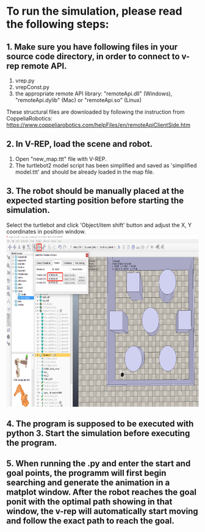 # To run the simulation, please read the following steps:

## 1. Make sure you have following files in your source code directory, in order to connect to v-rep remote API.
1. vrep.py
2. vrepConst.py
3. the appropriate remote API library: "remoteApi.dll" (Windows), "remoteApi.dylib" (Mac) or "remoteApi.so" (Linux)

These structural files are downloaded by following the instruction from CoppeliaRobotics: https://www.coppeliarobotics.com/helpFiles/en/remoteApiClientSide.htm

## 2. In V-REP, load the scene and robot. 
1. Open "new_map.ttt" file with V-REP. 
2. The turtlebot2 model script has been simplified and saved as 'simplified model.ttt' and should be already loaded in the map file.

## 3. The robot should be manually placed at the expected starting position before starting the simulation.
Select the turtlebot and click 'Object/item shift' button and adjust the X, Y coordinates in position window.
<img width="750" height="450" src="https://github.com/gato78/Class-Projects/blob/master/Project3phase4/initialize%20position.png"/>

## 4. The program is supposed to be executed with python 3. Start the simulation before executing the program.

## 5. When running the .py and enter the start and goal points, the programm will first begin searching and generate the animation in a matplot window. After the robot reaches the goal ponit with the optimal path showing in that window, the v-rep will automatically start moving and follow the exact path to reach the goal.   

